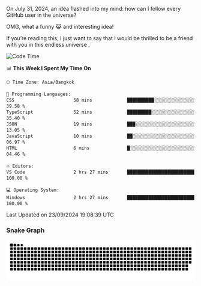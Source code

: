 On July 31, 2024, an idea flashed into my mind: how can I follow every GitHub user in the universe?

OMG, what a funny 😹 and interesting idea!

If you’re reading this, I just want to say that I would be thrilled to be a friend with you in this endless universe . 


<!--START_SECTION:waka-->
![Code Time](http://img.shields.io/badge/Code%20Time-14%20hrs%2035%20mins-blue)

📊 **This Week I Spent My Time On** 

```text
🕑︎ Time Zone: Asia/Bangkok

💬 Programming Languages: 
CSS                      58 mins             ██████████░░░░░░░░░░░░░░░   39.58 % 
TypeScript               52 mins             █████████░░░░░░░░░░░░░░░░   35.40 % 
JSON                     19 mins             ███░░░░░░░░░░░░░░░░░░░░░░   13.05 % 
JavaScript               10 mins             ██░░░░░░░░░░░░░░░░░░░░░░░   06.97 % 
HTML                     6 mins              █░░░░░░░░░░░░░░░░░░░░░░░░   04.46 % 

🔥 Editors: 
VS Code                  2 hrs 27 mins       █████████████████████████   100.00 % 

💻 Operating System: 
Windows                  2 hrs 27 mins       █████████████████████████   100.00 % 
```


 Last Updated on 23/09/2024 19:08:39 UTC
<!--END_SECTION:waka-->

### Snake Graph
![snake graph](https://github.com/tqlucitvn/tqlucitvn/blob/snake-graph-output/github-contribution-grid-snake.svg)
